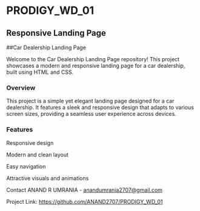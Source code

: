 # PRODIGY_WD_01

## Responsive Landing Page

##Car Dealership Landing Page

Welcome to the Car Dealership Landing Page repository! This project showcases a modern and responsive landing page for a car dealership, built using HTML and CSS.

### Overview
This project is a simple yet elegant landing page designed for a car dealership. It features a sleek and responsive design that adapts to various screen sizes, providing a seamless user experience across devices.

### Features
Responsive design

Modern and clean layout

Easy navigation

Attractive visuals and animations




Contact
ANAND R UMRANIA - anandumrania2707@gmail.com

Project Link: https://github.com/ANAND2707/PRODIGY_WD_01

